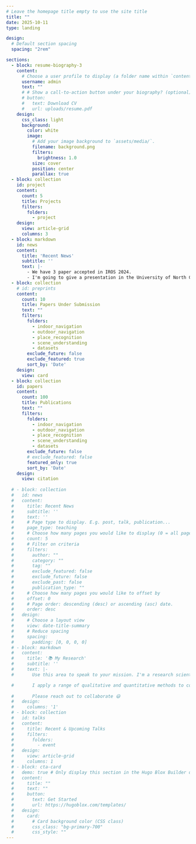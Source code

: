 ```yaml
---
# Leave the homepage title empty to use the site title
title: ""
date: 2025-10-11
type: landing

design:
  # Default section spacing
  spacing: "2rem"

sections:
  - block: resume-biography-3
    content:
      # Choose a user profile to display (a folder name within `content/authors/`)
      username: admin
      text: ""
      # # Show a call-to-action button under your biography? (optional)
      # button:
      #   text: Download CV
      #   url: uploads/resume.pdf
    design:
      css_class: light
      background:
        color: white
        image:
          # Add your image background to `assets/media/`.
          filename: background.png
          filters:
            brightness: 1.0
          size: cover
          position: center
          parallax: true
  - block: collection
    id: project
    content:
      count: 5
      title: Projects
      filters:
        folders:
          - project
    design:
      view: article-grid
      columns: 3
  - block: markdown
    id: news
    content:
      title: 'Recent News'
      subtitle: ''
      text: |-
        - We have 3 paper accepted in IROS 2024.
        - I'm going to give a presentation in the University of North Carolina in Nov 2024.
  - block: collection
    # id: preprints
    content:
      count: 10
      title: Papers Under Submission
      text: ""
      filters:
        folders:
          - indoor_navigation
          - outdoor_navigation
          - place_recognition
          - scene_understanding
          - datasets
        exclude_future: false
        exclude_featured: true
        sort_by: 'Date'
    design:
      view: card
  - block: collection
    id: papers
    content:
      count: 100
      title: Publications
      text: ""
      filters:
        folders:
          - indoor_navigation
          - outdoor_navigation
          - place_recognition
          - scene_understanding
          - datasets
        exclude_future: false
        # exclude_featured: false
        featured_only: true
        sort_by: 'Date'
    design:
      view: citation
  
  # - block: collection
  #   id: news
  #   content:
  #     title: Recent News
  #     subtitle: ''
  #     text: ''
  #     # Page type to display. E.g. post, talk, publication...
  #     page_type: teaching
  #     # Choose how many pages you would like to display (0 = all pages)
  #     count: 5
  #     # Filter on criteria
  #     filters:
  #       author: ""
  #       category: ""
  #       tag: ""
  #       exclude_featured: false
  #       exclude_future: false
  #       exclude_past: false
  #       publication_type: ""
  #     # Choose how many pages you would like to offset by
  #     offset: 0
  #     # Page order: descending (desc) or ascending (asc) date.
  #     order: desc
  #   design:
  #     # Choose a layout view
  #     view: date-title-summary
  #     # Reduce spacing
  #     spacing:
  #       padding: [0, 0, 0, 0]
  # - block: markdown
  #   content:
  #     title: '📚 My Research'
  #     subtitle: ''
  #     text: |-
  #       Use this area to speak to your mission. I'm a research scientist in the Moonshot team at DeepMind. I blog about machine learning, deep learning, and moonshots.

  #       I apply a range of qualitative and quantitative methods to comprehensively investigate the role of science and technology in the economy.
        
  #       Please reach out to collaborate 😃
  #   design:
  #     columns: '1'
  # - block: collection
  #   id: talks
  #   content:
  #     title: Recent & Upcoming Talks
  #     filters:
  #       folders:
  #         - event
  #   design:
  #     view: article-grid
  #     columns: 1
  # - block: cta-card
  #   demo: true # Only display this section in the Hugo Blox Builder demo site
  #   content:
  #     title: ""
  #     text: ""
  #     button:
  #       text: Get Started
  #       url: https://hugoblox.com/templates/
  #   design:
  #     card:
  #       # Card background color (CSS class)
  #       css_class: "bg-primary-700"
  #       css_style: ""
---
```

